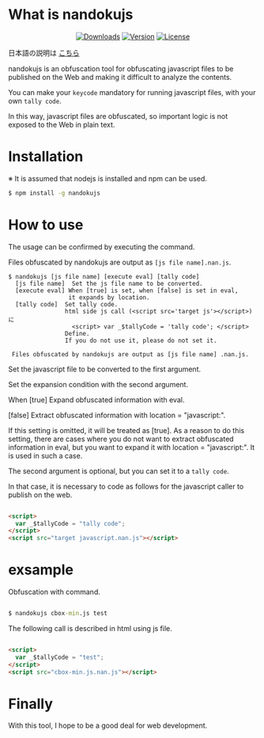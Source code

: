 # What is nandokujs

<p align="center">
  <a href="https://www.npmjs.com/package/nandokujs"><img src="https://img.shields.io/npm/dt/nandokujs.svg" alt="Downloads"></a>
  <a href="https://www.npmjs.com/package/nandokujs"><img src="https://img.shields.io/npm/v/nandokujs.svg" alt="Version"></a>
  <a href="https://www.npmjs.com/package/nandokujs"><img src="https://img.shields.io/npm/l/nandokujs.svg" alt="License"></a>
</p>

日本語の説明は [こちら](https://github.com/maachang/nandokujs/blob/master/README_JP.MD)

nandokujs is an obfuscation tool for obfuscating javascript files to be published on the Web and making it difficult to analyze the contents.

You can make your `keycode` mandatory for running javascript files, with your own `tally code`.

In this way, javascript files are obfuscated, so important logic is not exposed to the Web in plain text.

# Installation

※ It is assumed that nodejs is installed and npm can be used.

```sh
$ npm install -g nandokujs
```

# How to use

The usage can be confirmed by executing the command.

Files obfuscated by nandokujs are output as `[js file name].nan.js`.

```
$ nandokujs [js file name] [execute eval] [tally code]
  [js file name]  Set the js file name to be converted.
  [execute eval] When [true] is set, when [false] is set in eval,
                 it expands by location.
  [tally code]  Set tally code.
                html side js call (<script src='target js'></script>)に
                  <script> var _$tallyCode = 'tally code'; </script>
                Define.
                If you do not use it, please do not set it.

 Files obfuscated by nandokujs are output as [js file name] .nan.js.

```

Set the javascript file to be converted to the first argument.

Set the expansion condition with the second argument.

When [true] Expand obfuscated information with eval.

[false] Extract obfuscated information with location = "javascript:".

If this setting is omitted, it will be treated as [true].
As a reason to do this setting, there are cases where you do not want to extract obfuscated information in eval, but you want to expand it with location = "javascript:".
It is used in such a case.

The second argument is optional, but you can set it to a `tally code`.

In that case, it is necessary to code as follows for the javascript caller to publish on the web.

```html

<script>
  var _$tallyCode = "tally code";
</script>
<script src="target javascript.nan.js"></script>

```

# exsample

Obfuscation with command.

```cmd

$ nandokujs cbox-min.js test

```

The following call is described in html using js file.

```html

<script>
  var _$tallyCode = "test";
</script>
<script src="cbox-min.js.nan.js"></script>

```

# Finally

With this tool, I hope to be a good deal for web development.
